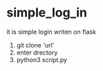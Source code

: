 # simple_log_in
it is simple login writen on flask
1) git clone 'url'
2) enter drectory 
3) python3 script.py
